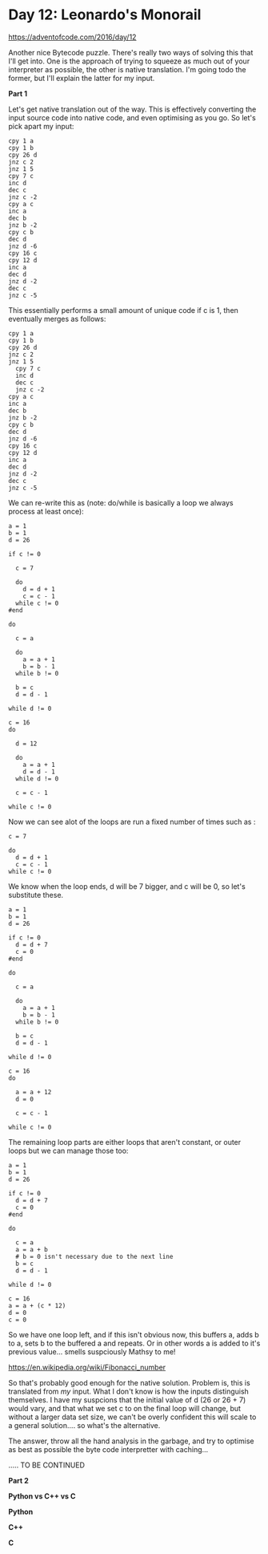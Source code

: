 # Day 12: Leonardo's Monorail

https://adventofcode.com/2016/day/12

Another nice Bytecode puzzle.  There's really two ways of solving this that I'll get into.  One is the approach of trying to squeeze as much out of your interpreter as possible, the other is native translation.  I'm going todo the former, but I'll explain the latter for my input.

**Part 1**

Let's get native translation out of the way.  This is effectively converting the input source code into native code, and even optimising as you go.  So let's pick apart my input:

    cpy 1 a
    cpy 1 b
    cpy 26 d
    jnz c 2
    jnz 1 5
    cpy 7 c
    inc d
    dec c
    jnz c -2
    cpy a c
    inc a
    dec b
    jnz b -2
    cpy c b
    dec d
    jnz d -6
    cpy 16 c
    cpy 12 d
    inc a
    dec d
    jnz d -2
    dec c
    jnz c -5

This essentially performs a small amount of unique code if c is 1, then eventually merges as follows:

    cpy 1 a
    cpy 1 b
    cpy 26 d
    jnz c 2
    jnz 1 5
      cpy 7 c
      inc d
      dec c
      jnz c -2
    cpy a c
    inc a
    dec b
    jnz b -2
    cpy c b
    dec d
    jnz d -6
    cpy 16 c
    cpy 12 d
    inc a
    dec d
    jnz d -2
    dec c
    jnz c -5

We can re-write this as (note: do/while is basically a loop we always process at least once):

    a = 1
    b = 1
    d = 26

    if c != 0

      c = 7

      do
        d = d + 1
        c = c - 1
      while c != 0
    #end
    
    do

      c = a
      
      do
        a = a + 1
        b = b - 1
      while b != 0
      
      b = c
      d = d - 1
      
    while d != 0

    c = 16
    do

      d = 12

      do
        a = a + 1
        d = d - 1
      while d != 0

      c = c - 1

    while c != 0

Now we can see alot of the loops are run a fixed number of times such as :

    c = 7

    do
      d = d + 1
      c = c - 1
    while c != 0

We know when the loop ends, d will be 7 bigger, and c will be 0, so let's substitute these.

    a = 1
    b = 1
    d = 26

    if c != 0
      d = d + 7
      c = 0
    #end
    
    do

      c = a
      
      do
        a = a + 1
        b = b - 1
      while b != 0
      
      b = c
      d = d - 1
      
    while d != 0

    c = 16
    do

      a = a + 12
      d = 0

      c = c - 1

    while c != 0

The remaining loop parts are either loops that aren't constant, or outer loops but we can manage those too:

    a = 1
    b = 1
    d = 26

    if c != 0
      d = d + 7
      c = 0
    #end
    
    do

      c = a
      a = a + b
      # b = 0 isn't necessary due to the next line
      b = c
      d = d - 1
      
    while d != 0

    c = 16
    a = a + (c * 12)
    d = 0
    c = 0

So we have one loop left, and if this isn't obvious now, this buffers a, adds b to a, sets b to the buffered a and repeats.  Or in other words a is added to it's previous value... smells suspciously Mathsy to me!

https://en.wikipedia.org/wiki/Fibonacci_number

So that's probably good enough for the native solution.  Problem is, this is translated from *my* input.  What I don't know is how the inputs distinguish themselves.  I have my suspcions that the initial value of d (26 or 26 + 7) would vary, and that what we set c to on the final loop will change, but without a larger data set size, we can't be overly confident this will scale to a general solution.... so what's the alternative.

The answer, throw all the hand analysis in the garbage, and try to optimise as best as possible the byte code interpretter with caching...

..... TO BE CONTINUED



**Part 2**


**Python vs C++ vs C**

**Python**


**C++**


**C**

